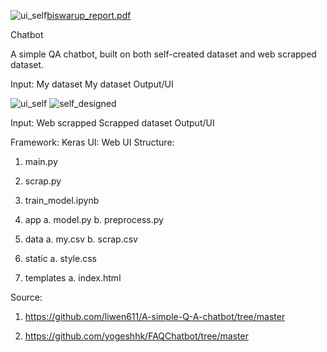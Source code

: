 ![ui_self](https://github.com/BiswarupGitHub/Tensorflow/assets/94214011/9accb84b-657e-4960-890f-aba75441646d)[biswarup_report.pdf](https://github.com/BiswarupGitHub/Tensorflow/files/15391516/biswarup_report.pdf)

Chatbot

A simple QA chatbot, built on both self-created dataset and web scrapped dataset.

Input: My dataset
                                                   My dataset                                                                                                            Output/UI
    
  ![ui_self](https://github.com/BiswarupGitHub/Tensorflow/assets/94214011/fc16d2dd-a58a-4fae-85a7-05b9915e4387)               ![self_designed](https://github.com/BiswarupGitHub/Tensorflow/assets/94214011/5f8909ec-3c04-466f-ab26-518351739e72)

         

Input: Web scrapped
                                                  Scrapped dataset                                                                                                         Output/UI
           




Framework: Keras
UI: Web UI
Structure:
1.	main.py

2.	scrap.py

3.	train_model.ipynb

4.	app
a.	model.py
b.	preprocess.py

5.	data
a.	my.csv
b.	scrap.csv

6.	static
a.	style.css

7.	templates
a.	index.html





Source:
1.	https://github.com/liwen611/A-simple-Q-A-chatbot/tree/master

2.	https://github.com/yogeshhk/FAQChatbot/tree/master


